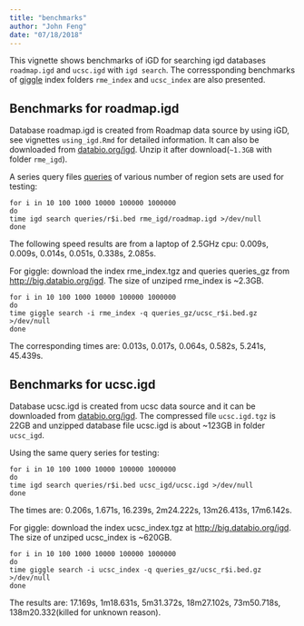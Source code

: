 ```yaml
---
title: "benchmarks"
author: "John Feng"
date: "07/18/2018"
---
```


This vignette shows benchmarks of iGD for searching igd databases `roadmap.igd` and `ucsc.igd` with `igd search`. The corressponding benchmarks of [giggle](https://github.com/ryanlayer/giggle) index folders `rme_index` and `ucsc_index` are also presented. 

## Benchmarks for roadmap.igd

Database roadmap.igd  is created from Roadmap data source by using iGD, see vignettes `using_igd.Rmd` for detailed information. It can also be downloaded from [databio.org/igd](http://big.databio.org/igd). Unzip it after download(`~1.3GB` with folder `rme_igd`).

A series query files [queries](http://big.databio.org/igd) of various number of region sets are used for testing:

```
for i in 10 100 1000 10000 100000 1000000
do
time igd search queries/r$i.bed rme_igd/roadmap.igd >/dev/null 
done
```
The following speed results are from a laptop of 2.5GHz cpu:
0.009s, 0.009s, 0.014s, 0.051s, 0.338s, 2.085s.

For giggle: download the index rme_index.tgz and queries queries_gz from http://big.databio.org/igd. The size of unziped rme_index is ~2.3GB.

```
for i in 10 100 1000 10000 100000 1000000
do
time giggle search -i rme_index -q queries_gz/ucsc_r$i.bed.gz >/dev/null 
done
```
The corresponding times are:
0.013s, 0.017s, 0.064s, 0.582s, 5.241s, 45.439s. 


## Benchmarks for ucsc.igd

Database ucsc.igd is created from ucsc data source and it can be downloaded from [databio.org/igd](http://big.databio.org/igd). The compressed file `ucsc.igd.tgz` is 22GB and unzipped database file ucsc.igd is about ~123GB in folder `ucsc_igd`. 

Using the same query series for testing:

```
for i in 10 100 1000 10000 100000 1000000
do
time igd search queries/r$i.bed ucsc_igd/ucsc.igd >/dev/null
done
```
The times are:
0.206s, 1.671s, 16.239s, 2m24.222s, 13m26.413s, 17m6.142s. 

For giggle: download the index ucsc_index.tgz at http://big.databio.org/igd. The size of unziped ucsc_index is ~620GB.

```
for i in 10 100 1000 10000 100000 1000000
do
time giggle search -i ucsc_index -q queries_gz/ucsc_r$i.bed.gz >/dev/null 
done
```
The results are:
17.169s, 1m18.631s, 5m31.372s, 18m27.102s, 73m50.718s, 138m20.332(killed for unknown reason).

